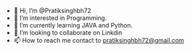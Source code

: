 - 👋 Hi, I’m @Pratiksinghbh72
- 👀 I’m interested in Programming.
- 🌱 I’m currently learning JAVA and Python.
- 💞️ I’m looking to collaborate on Linkdin
- 📫 How to reach me contact to pratiksinghbh72@gmail.com

<!---
Pratiksinghbh72/Pratiksinghbh72 is a ✨ special ✨ repository because its `README.md` (this file) appears on your GitHub profile.
You can click the Preview link to take a look at your changes.
--->
